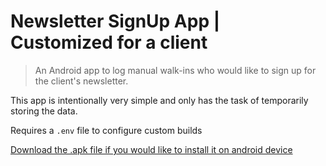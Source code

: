 # Newsletter SignUp App | Customized for a client

> An Android app to log manual walk-ins who would
> like to sign up for the client's newsletter.

This app is intentionally very simple and only has
the task of temporarily storing the data.

Requires a `.env` file to configure custom builds


[Download the .apk file if you would like to install it on android device](https://expo.dev/artifacts/eas/6XBdbJrgsXLJgWfbJv2vAq.apk)

